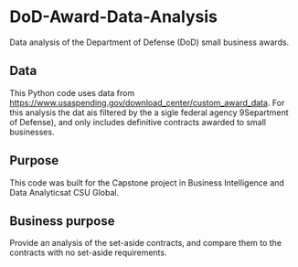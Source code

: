 # DoD-Award-Data-Analysis
Data analysis of the Department of Defense (DoD) small business awards.

## Data 
This Python code uses data from https://www.usaspending.gov/download_center/custom_award_data. For this analysis the dat ais filtered by the a sigle federal agency 9Separtment of Defense), and only includes definitive contracts awarded to small businesses.

## Purpose
This code was built for the Capstone project in Business Intelligence and Data Analyticsat CSU Global.

## Business purpose 
Provide an analysis of the set-aside contracts, and compare them to the contracts with no set-aside requirements.
